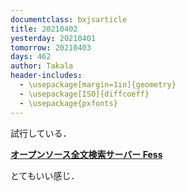```yaml
---
documentclass: bxjsarticle
title: 20210402
yesterday: 20210401
tomorrow: 20210403
days: 462
author: Takala
header-includes:
  - \usepackage[margin=1in]{geometry}
  - \usepackage[ISO]{diffcoeff}
  - \usepackage{pxfonts}
---
```



試行している．


**[オープンソース全文検索サーバー Fess](https://fess.codelibs.org/ja/)**



とてもいい感じ．